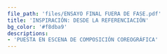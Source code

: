 ```yaml
---
file_path: 'files/ENSAYO FINAL FUERA DE FASE.pdf'
title: 'INSPIRACIÓN: DESDE LA REFERENCIACIÓN'
bg_color: '#f8dba9'
descriptions:
- 'PUESTA EN ESCENA DE COMPOSICIÓN COREOGRÁFICA'
---
```

